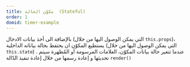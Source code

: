 ```yaml
---
title: مكوّن الحالة  (Stateful)
order: 1
domid: timer-example
---
```

بالإضافة الى أخذ بيانات الادخال (التي يمكن الوصول اليها من خلال `this.props`)، يستطيع المكوّن ان يحتفظ بحالة بياناته الداخلية (التي يمكن الوصول اليها من خلال `this.state`) . عندما تتغير حالة بيانات المكوّن، العلامات المرسومة أو المُظهرة سيتم تحديثها و إعادة رسمها من خلال إعادة تنفيذ الدّالة  `render()`